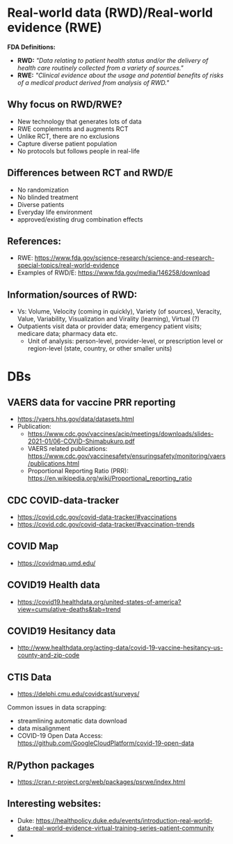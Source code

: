 # Real-world data (RWD)/Real-world evidence (RWE)

**FDA Definitions:**

* **RWD:** *"Data relating to patient health status and/or the delivery of health care routinely collected from a variety of sources."*
* **RWE:** *"Clinical evidence about the usage and potential benefits of risks of a medical product derived from analysis of RWD."*

## Why focus on RWD/RWE? 
* New technology that generates lots of data 
* RWE complements and augments RCT 
* Unlike RCT, there are no exclusions 
* Capture diverse patient population 
* No protocols but follows people in real-life 

## Differences between RCT and RWD/E
*  No randomization
*  No blinded treatment
*  Diverse patients
*  Everyday life environment
*  approved/existing drug combination effects

## References: 
 * RWE: https://www.fda.gov/science-research/science-and-research-special-topics/real-world-evidence
 * Examples of RWD/E: https://www.fda.gov/media/146258/download

## Information/sources of RWD: 
* Vs: Volume, Velocity (coming in quickly), Variety (of sources), Veracity, Value, Variability, Visualization and Virality (learning), Virtual (?)
* Outpatients visit data or provider data; emergency patient visits; medicare data; pharmacy data etc. 
  * Unit of analysis: person-level, provider-level, or prescription level or region-level (state, country, or other smaller units)

# DBs 

## VAERS data for vaccine PRR reporting
  * https://vaers.hhs.gov/data/datasets.html
  * Publication:
     * https://www.cdc.gov/vaccines/acip/meetings/downloads/slides-2021-01/06-COVID-Shimabukuro.pdf
     * VAERS related publications: https://www.cdc.gov/vaccinesafety/ensuringsafety/monitoring/vaers/publications.html
     * Proportional Reporting Ratio (PRR): https://en.wikipedia.org/wiki/Proportional_reporting_ratio
  
## CDC COVID-data-tracker
  * https://covid.cdc.gov/covid-data-tracker/#vaccinations
  * https://covid.cdc.gov/covid-data-tracker/#vaccination-trends
  
## COVID Map 
  * https://covidmap.umd.edu/
  
## COVID19 Health data
  * https://covid19.healthdata.org/united-states-of-america?view=cumulative-deaths&tab=trend

## COVID19 Hesitancy data 
  * http://www.healthdata.org/acting-data/covid-19-vaccine-hesitancy-us-county-and-zip-code 

## CTIS Data 
  * https://delphi.cmu.edu/covidcast/surveys/

Common issues in data scrapping:
  * streamlining automatic data download
  * data misalignment  
  * COVID-19 Open Data Access: https://github.com/GoogleCloudPlatform/covid-19-open-data

## R/Python packages
 * https://cran.r-project.org/web/packages/psrwe/index.html

## Interesting websites:
 * Duke: https://healthpolicy.duke.edu/events/introduction-real-world-data-real-world-evidence-virtual-training-series-patient-community 
 * 
